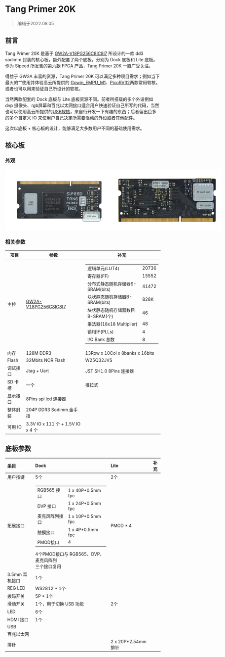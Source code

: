# Tang Primer 20K

> 编辑于2022.08.05

## 前言

Tang Primer 20K 是基于 [GW2A-V18PG256C8IC8I7](http://www.gowinsemi.com.cn/prod_view.aspx?TypeId=10&amp;FId=t3:10:3&amp;Id=167#GW2A) 所设计的一款 dd3 sodimm 封装的核心板，额外配套了两个底板，分别为 Dock 底板和 Lite 底板。作为 Sipeed 所发售的第六款 FPGA 产品，Tang Primer 20K 一直广受关注。

得益于 GW2A 丰富的资源，Tang Primer 20K 可以满足多种项目需求；例如当下最火的“”使用并体验高云所提供的 [Gowin_EMPU_M1](http://www.gowinsemi.com.cn/prodshow_view.aspx?TypeId=71&Id=178&FId=t31:71:31#IP)、[PicoRV32](http://www.gowinsemi.com.cn/prodshow_view.aspx?TypeId=70&Id=175&FId=t31:70:31#IP)两款常用软核，或者也可以用来验证自己所设计的软核。

当然两款配套的 Dock 底板与 Lite 底板资源不同。前者所搭载的多个外设例如 dvp 摄像头、rgb屏幕和百兆以太网接口适合用户快速验证自己所写的代码，当然也可以使用高云所提供的[USB软核](http://www.gowinsemi.com.cn/enrollment_view.aspx?TypeId=67&Id=858&FId=t27:67:27#IP)，来自行开发一下有趣的东西；后者留出巨多的多个自定义 IO 来使用户自己决定所需要驱动的外设或者其他配件。

这次以底板 + 核心板的设计，能够满足大多数用户不同的基础使用需求。

## 核心板

### 外观

<body>
<div class="imbox">
    <img src="./assets/20k_front.png" width=350>
    <img src="./assets/20k_back.png" width=350>
<style>
.imbox{
     display:flex;
     flex-direction: row;
     }
</style>
</div>
</body>

### 相关参数

<table>
	<thead>
		<tr>
			<th style="text-align:center">项目</th>
			<th style="text-align:center">参数</th>
			<th style="text-align:center">补充</th>
		</tr>
	</thead>
	<tbody>
		<tr>
			<td style="text-align:left">主控</td>
			<td style="text-align:left"><a href="http://www.gowinsemi.com.cn/prod_view.aspx?TypeId=10&amp;FId=t3:10:3&amp;Id=167#GW2A">GW2A-V18PG256C8IC8I7</a>
			</td>
			<td style="text-align:left">
				<table>
					<tr>
						<td>逻辑单元(LUT4)</td>
						<td>20736</td>
					</tr>
					<tr>
						<td>寄存器(FF)</td>
						<td>15552</td>
					</tr>
					<tr>
						<td>分布式静态随机存储器S-SRAM(bits)</td>
						<td>41472</td>
					</tr>
					<tr>
						<td>块状静态随机存储器B-SRAM(bits)</td>
						<td>828K</td>
					</tr>
					<tr>
						<td>块状静态随机存储器数目B-SRAM(个)</td>
						<td>46</td>
					</tr>
					<tr>
						<td>乘法器(18x18 Multiplier)</td>
						<td>48</td>
					</tr>
					<tr>
						<td>锁相环(PLLs)</td>
						<td>4</td>
					</tr>
					<tr>
						<td>I/O Bank 总数</td>
						<td>8</td>
					</tr>
				</table>
			</td>
		</tr>
		<tr>
			<td style="text-align:left">内存</td>
			<td style="text-align:left">128M DDR3</td>
			<td style="text-align:left">13Row x 10Col x 8banks x 16bits</td>
		</tr>
		<tr>
			<td style="text-align:left">Flash</td>
			<td style="text-align:left">32Mbits NOR Flash</td>
			<td style="text-align:left">W25Q32JVS</td>
		</tr>
		<tr>
			<td style="text-align:left">调试接口</td>
			<td style="text-align:left">Jtag + Uart</td>
			<td style="text-align:left">JST SH1.0 8Pins 连接器</td>
		</tr>
		<tr>
			<td style="text-align:left">SD 卡槽</td>
			<td style="text-align:left">一个</td>
			<td style="text-align:left">推拉式</td>
		</tr>
		<tr>
			<td style="text-align:left">显示接口</td>
			<td style="text-align:left">8Pins spi lcd 连接器</td>
			<td style="text-align:left"></td>
		</tr>
		<tr>
			<td style="text-align:left">整体封装</td>
			<td style="text-align:left">204P DDR3 Sodimm 金手指</td>
			<td style="text-align:left"></td>
		</tr>
		<tr>
			<td style="text-align:left">可用 IO</td>
			<td style="text-align:left">3.3V IO x 111 个 + 1.5V IO x 4 个</td>
			<td style="text-align:left"></td>
		</tr>
	</tbody>
</table>

## 底板参数

| 条目 | Dock  | Lite | 补充 |
| :--- | :--- | :--- | --- |
| 用户按键 | 5个 | 2个 | |
| 拓展接口 |<table><tr><td style="text-align:left">RGB565 接口</td><td style="text-align:left">1 x 40P\*0.5mm fpc</td></tr><tr><td style="text-align:left">DVP 接口</td><td style="text-align:left">1 x 24P\*0.5mm fpc</td></tr><tr><td style="text-align:left">麦克风阵列接口</td><td style="text-align:left">1 x 10P\*0.5mm fpc</td></tr><tr><td style="text-align:left">触摸接口</td><td style="text-align:left">1 x 4P\*0.5mm fpc</td></tr><tr><td style="text-align:left">PMOD接口</td><td style="text-align:left">4</td></tr></table>4个PMOD接口与 RGB565、DVP、麦克风阵列<br>三个接口复用| PMOD * 4 ||
| 3.5mm 耳机接口 | 1个 |||
| REG LED | WS2812 * 1个 |||
| 拨码开关 | 5P * 1个 | ||
| 滑动开关 | 1个，用于切换 USB 功能| 2个 ||
| LED | 6个 |  ||
| HDMI 接口 | 1个 |||
| USB |  |  ||
| 百兆以太网 |  |  ||
| 排针 | | 2 x 20P*2.54mm 排针 |

